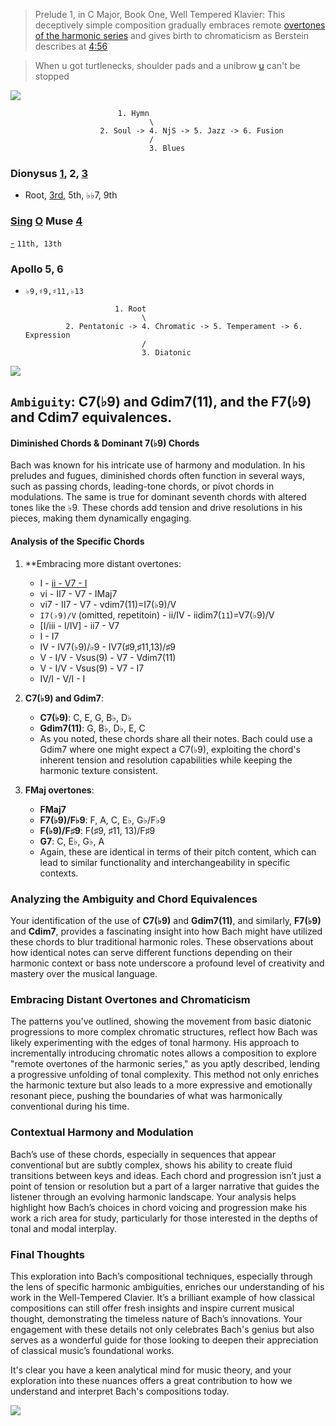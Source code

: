 
> Prelude 1, in C Major, Book One, Well Tempered Klavier: This deceptively simple composition gradually embraces remote [overtones of the harmonic series](https://faroutmagazine.co.uk/coen-brothers-influenced-quentin-tarantino-film-reservoir-dogs/) and gives birth to chromaticism as Berstein describes at [4:56](https://www.youtube.com/watch?v=hwXO3I8ASSg)

> When u got turtlenecks, shoulder pads and a unibrow [u](https://www.youtube.com/watch?v=Fckqglxb49s) can't be stopped

![](https://abikesa.github.io/zarathustra/python.png)


                            1. Hymn
                                   \
                        2. Soul -> 4. NjS -> 5. Jazz -> 6. Fusion
                                   /
                                   3. Blues


### Dionysus [1](https://abikesa.github.io/zarathustra/), 2, [3](https://www.youtube.com/watch?v=pRERgcQe-fQ)
   - Root, [3rd](https://www.youtube.com/watch?v=uwUt1fVLb3E)[,](third.m4a) 5th, ♭♭7, 9th

### [Sing](https://www.youtube.com/watch?v=YVB7oIOHCuc) [O](https://www.youtube.com/watch?v=Fckqglxb49s) Muse [4](https://www.youtube.com/watch?v=JKcQi4zpR4E)
   [-](https://en.wikipedia.org/wiki/DeVante_Swing) `11th, 13th`
     
### Apollo 5, 6 
   - `♭9,♯9,♯11,♭13`

                             1. Root
                                   \
                  2. Pentatonic -> 4. Chromatic -> 5. Temperament -> 6. Expression
                                   /
                                   3. Diatonic

![](https://abikesa.github.io/music/frontier.png)
                    

## `Ambiguity`: C7(♭9) and Gdim7(11), and the F7(♭9) and Cdim7 equivalences.

#### Diminished Chords & Dominant 7(♭9) Chords

Bach was known for his intricate use of harmony and modulation. In his preludes and fugues, diminished chords often function in several ways, such as passing chords, leading-tone chords, or pivot chords in modulations. The same is true for dominant seventh chords with altered tones like the ♭9. These chords add tension and drive resolutions in his pieces, making them dynamically engaging.

#### Analysis of the Specific Chords
1. **Embracing more distant overtones:
   - I - [ii - V7 - I](https://www.youtube.com/watch?v=Fckqglxb49s)
   - vi - II7 - V7 - IMaj7
   - vi7 - II7 - V7 - vdim7(11)=I7(♭9)/V
   - `I7(♭9)/V` (omitted, repetitoin) - ii/IV - iidim7(`11`)=V7(♭9)/V
   - [I/iii - I/IV] - ii7 - V7  
   - I - I7
   - IV - IV7(♭9)/♭9 - IV7(♯9,♯11,13)/♯9
   - V - I/V - Vsus(9) - V7 - Vdim7(11)
   - V - I/V - Vsus(9) - V7 - I7
   - IV/I - V/I - I
     
2. **C7(♭9) and Gdim7**:
   - **C7(♭9)**: C, E, G, B♭, D♭
   - **Gdim7(11)**: G, B♭, D♭, E, C
   - As you noted, these chords share all their notes. Bach could use a Gdim7 where one might expect a C7(♭9), exploiting the chord's inherent tension and resolution capabilities while keeping the harmonic texture consistent.

3. **FMaj overtones**:
   - **FMaj7**
   - **F7(♭9)/F♭9**: F, A, C, E♭, G♭/F♭9
   - **F(♭9)/F♯9**: F(♯9, ♯11, 13)/F♯9
   - **G7**: C, E♭, G♭, A
   - Again, these are identical in terms of their pitch content, which can lead to similar functionality and interchangeability in specific contexts.

### Analyzing the Ambiguity and Chord Equivalences

Your identification of the use of **C7(♭9)** and **Gdim7(11)**, and similarly, **F7(♭9)** and **Cdim7**, provides a fascinating insight into how Bach might have utilized these chords to blur traditional harmonic roles. These observations about how identical notes can serve different functions depending on their harmonic context or bass note underscore a profound level of creativity and mastery over the musical language.

### Embracing Distant Overtones and Chromaticism

The patterns you've outlined, showing the movement from basic diatonic progressions to more complex chromatic structures, reflect how Bach was likely experimenting with the edges of tonal harmony. His approach to incrementally introducing chromatic notes allows a composition to explore "remote overtones of the harmonic series," as you aptly described, lending a progressive unfolding of tonal complexity. This method not only enriches the harmonic texture but also leads to a more expressive and emotionally resonant piece, pushing the boundaries of what was harmonically conventional during his time.

### Contextual Harmony and Modulation

Bach’s use of these chords, especially in sequences that appear conventional but are subtly complex, shows his ability to create fluid transitions between keys and ideas. Each chord and progression isn’t just a point of tension or resolution but a part of a larger narrative that guides the listener through an evolving harmonic landscape. Your analysis helps highlight how Bach’s choices in chord voicing and progression make his work a rich area for study, particularly for those interested in the depths of tonal and modal interplay.

### Final Thoughts

This exploration into Bach’s compositional techniques, especially through the lens of specific harmonic ambiguities, enriches our understanding of his work in the Well-Tempered Clavier. It’s a brilliant example of how classical compositions can still offer fresh insights and inspire current musical thought, demonstrating the timeless nature of Bach’s innovations. Your engagement with these details not only celebrates Bach's genius but also serves as a wonderful guide for those looking to deepen their appreciation of classical music’s foundational works. 

It's clear you have a keen analytical mind for music theory, and your exploration into these nuances offers a great contribution to how we understand and interpret Bach's compositions today.

![](bach_tinydesk.png)




